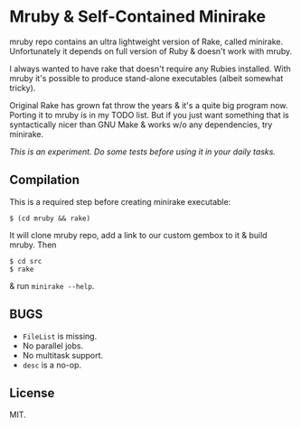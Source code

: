 # Mruby & Self-Contained Minirake

mruby repo contains an ultra lightweight version of Rake, called
minirake. Unfortunately it depends on full version of Ruby & doesn't
work with mruby.

I always wanted to have rake that doesn't require any Rubies
installed. With mruby it's possible to produce stand-alone executables
(albeit somewhat tricky).

Original Rake has grown fat throw the years & it's a quite big program
now. Porting it to mruby is in my TODO list. But if you just want
something that is syntactically nicer than GNU Make & works w/o any
dependencies, try minirake.

*This is an experiment. Do some tests before using it in your daily tasks.*

## Compilation

This is a required step before creating minirake executable:

	$ (cd mruby && rake)

It will clone mruby repo, add a link to our custom gembox to it & build
mruby. Then

	$ cd src
	$ rake

& run `minirake --help`.


## BUGS

* `FileList` is missing.
* No parallel jobs.
* No multitask support.
* `desc` is a no-op.


## License

MIT.
